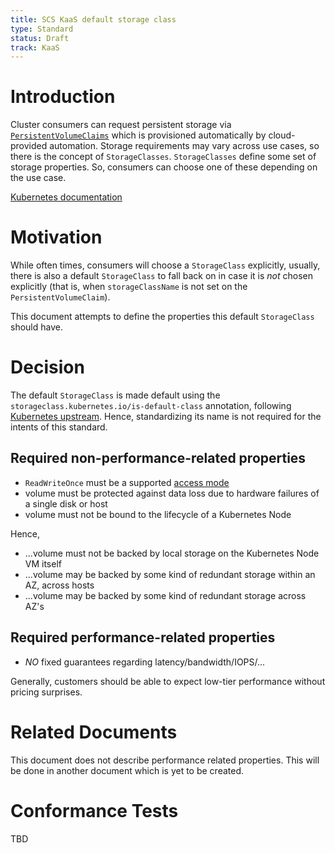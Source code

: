 ```yaml
---
title: SCS KaaS default storage class
type: Standard
status: Draft
track: KaaS
---
```


# Introduction

Cluster consumers can request persistent storage via [`PersistentVolumeClaims`](https://kubernetes.io/docs/reference/generated/kubernetes-api/v1.20/#persistentvolumeclaim-v1-core) which is provisioned automatically by cloud-provided automation.
Storage requirements may vary across use cases, so there is the concept of `StorageClasses`. `StorageClasses` define some set of storage properties. So, consumers can choose one of these depending on the use case.

[Kubernetes documentation](https://kubernetes.io/docs/concepts/storage/persistent-volumes/)

# Motivation

While often times, consumers will choose a `StorageClass` explicitly, usually, there is also a default `StorageClass` to fall back on in case it is *not* chosen explicitly (that is, when `storageClassName` is not set on the `PersistentVolumeClaim`).

This document attempts to define the properties this default `StorageClass` should have.

# Decision

The default `StorageClass` is made default using the `storageclass.kubernetes.io/is-default-class` annotation, following [Kubernetes upstream](storageclass.kubernetes.io/is-default-class). Hence, standardizing its name is not required for the intents of this standard.

## Required non-performance-related properties

- `ReadWriteOnce` must be a supported [access mode](https://kubernetes.io/docs/concepts/storage/persistent-volumes/#access-modes)
- volume must be protected against data loss due to hardware failures of a single disk or host
- volume must not be bound to the lifecycle of a Kubernetes Node

Hence,
- ...volume must not be backed by local storage on the Kubernetes Node VM itself
- ...volume may be backed by some kind of redundant storage within an AZ, across hosts
- ...volume may be backed by some kind of redundant storage across AZ's

## Required performance-related properties

- *NO* fixed guarantees regarding latency/bandwidth/IOPS/...

Generally, customers should be able to expect low-tier performance without pricing surprises.

# Related Documents

This document does not describe performance related properties.
This will be done in another document which is yet to be created.

# Conformance Tests

TBD
